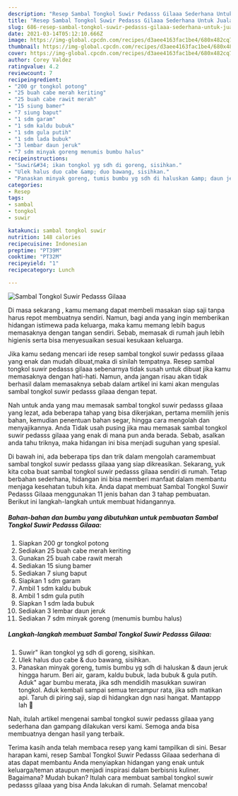```yaml
---
description: "Resep Sambal Tongkol Suwir Pedasss Gilaaa Sederhana Untuk Jualan"
title: "Resep Sambal Tongkol Suwir Pedasss Gilaaa Sederhana Untuk Jualan"
slug: 686-resep-sambal-tongkol-suwir-pedasss-gilaaa-sederhana-untuk-jualan
date: 2021-03-14T05:12:10.666Z
image: https://img-global.cpcdn.com/recipes/d3aee4163fac1be4/680x482cq70/sambal-tongkol-suwir-pedasss-gilaaa-foto-resep-utama.jpg
thumbnail: https://img-global.cpcdn.com/recipes/d3aee4163fac1be4/680x482cq70/sambal-tongkol-suwir-pedasss-gilaaa-foto-resep-utama.jpg
cover: https://img-global.cpcdn.com/recipes/d3aee4163fac1be4/680x482cq70/sambal-tongkol-suwir-pedasss-gilaaa-foto-resep-utama.jpg
author: Corey Valdez
ratingvalue: 4.2
reviewcount: 7
recipeingredient:
- "200 gr tongkol potong"
- "25 buah cabe merah keriting"
- "25 buah cabe rawit merah"
- "15 siung bamer"
- "7 siung baput"
- "1 sdm garam"
- "1 sdm kaldu bubuk"
- "1 sdm gula putih"
- "1 sdm lada bubuk"
- "3 lembar daun jeruk"
- "7 sdm minyak goreng menumis bumbu halus"
recipeinstructions:
- "Suwir&#34; ikan tongkol yg sdh di goreng, sisihkan."
- "Ulek halus duo cabe &amp; duo bawang, sisihkan."
- "Panaskan minyak goreng, tumis bumbu yg sdh di haluskan &amp; daun jeruk hingga harum. Beri air, garam, kaldu bubuk, lada bubuk &amp; gula putih. Aduk&#34; agar bumbu merata, jika sdh mendidih masukkan suwiran tongkol. Aduk kembali sampai semua tercampur rata, jika sdh matikan api. Taruh di piring saji, siap di hidangkan dgn nasi hangat. Mantappp lah 🤤"
categories:
- Resep
tags:
- sambal
- tongkol
- suwir

katakunci: sambal tongkol suwir 
nutrition: 148 calories
recipecuisine: Indonesian
preptime: "PT39M"
cooktime: "PT32M"
recipeyield: "1"
recipecategory: Lunch

---
```



![Sambal Tongkol Suwir Pedasss Gilaaa](https://img-global.cpcdn.com/recipes/d3aee4163fac1be4/680x482cq70/sambal-tongkol-suwir-pedasss-gilaaa-foto-resep-utama.jpg)

Di masa  sekarang , kamu memang dapat membeli masakan siap saji tanpa harus repot membuatnya sendiri. Namun, bagi anda yang ingin memberikan hidangan istimewa pada keluarga, maka kamu memang lebih bagus memasaknya dengan tangan sendiri. Sebab, memasak di rumah jauh lebih higienis serta bisa menyesuaikan sesuai kesukaan keluarga.

Jika kamu sedang mencari ide resep sambal tongkol suwir pedasss gilaaa yang enak dan mudah dibuat,maka di sinilah tempatnya. Resep sambal tongkol suwir pedasss gilaaa  sebenarnya tidak susah untuk dibuat jika kamu memasaknya dengan hati-hati. Namun, anda jangan risau akan tidak berhasil dalam memasaknya 
sebab dalam artikel ini kami akan mengulas sambal tongkol suwir pedasss gilaaa dengan tepat.  



Nah untuk anda yang mau memasak sambal tongkol suwir pedasss gilaaa yang lezat, ada beberapa tahap yang bisa dikerjakan, pertama memilih jenis bahan, kemudian penentuan bahan segar, hingga cara mengolah dan menyajikannya. Anda Tidak usah pusing jika mau memasak sambal tongkol suwir pedasss gilaaa yang enak di mana pun anda berada. Sebab, asalkan anda  tahu triknya, maka hidangan ini bisa menjadi suguhan yang spesial.

Di bawah ini, ada beberapa tips dan trik dalam mengolah caramembuat sambal tongkol suwir pedasss gilaaa yang siap dikreasikan. Sekarang, yuk kita coba buat sambal tongkol suwir pedasss gilaaa sendiri di rumah. Tetap berbahan sederhana, hidangan ini bisa memberi manfaat dalam membantu menjaga kesehatan tubuh kita. Anda dapat membuat Sambal Tongkol Suwir Pedasss Gilaaa menggunakan 11 jenis bahan dan 3 tahap pembuatan. Berikut ini langkah-langkah untuk membuat hidangannya.

<!--inarticleads1-->

##### Bahan-bahan dan bumbu yang dibutuhkan untuk pembuatan Sambal Tongkol Suwir Pedasss Gilaaa:

1. Siapkan 200 gr tongkol potong
1. Sediakan 25 buah cabe merah keriting
1. Gunakan 25 buah cabe rawit merah
1. Sediakan 15 siung bamer
1. Sediakan 7 siung baput
1. Siapkan 1 sdm garam
1. Ambil 1 sdm kaldu bubuk
1. Ambil 1 sdm gula putih
1. Siapkan 1 sdm lada bubuk
1. Sediakan 3 lembar daun jeruk
1. Sediakan 7 sdm minyak goreng (menumis bumbu halus)




<!--inarticleads2-->

##### Langkah-langkah membuat Sambal Tongkol Suwir Pedasss Gilaaa:

1. Suwir&#34; ikan tongkol yg sdh di goreng, sisihkan.
1. Ulek halus duo cabe &amp; duo bawang, sisihkan.
1. Panaskan minyak goreng, tumis bumbu yg sdh di haluskan &amp; daun jeruk hingga harum. Beri air, garam, kaldu bubuk, lada bubuk &amp; gula putih. Aduk&#34; agar bumbu merata, jika sdh mendidih masukkan suwiran tongkol. Aduk kembali sampai semua tercampur rata, jika sdh matikan api. Taruh di piring saji, siap di hidangkan dgn nasi hangat. Mantappp lah 🤤




Nah, itulah artikel mengenai  sambal tongkol suwir pedasss gilaaa  yang sederhana dan gampang dilakukan versi kami. Semoga anda bisa membuatnya dengan hasil yang terbaik. 

Terima kasih anda telah membaca resep yang kami tampilkan di sini. Besar harapan kami, resep  Sambal Tongkol Suwir Pedasss Gilaaa sederhana di atas dapat membantu Anda menyiapkan hidangan yang enak untuk keluarga/teman ataupun menjadi inspirasi dalam berbisnis kuliner. Bagaimana? Mudah bukan? Itulah cara membuat sambal tongkol suwir pedasss gilaaa yang bisa Anda lakukan di rumah. Selamat mencoba!


